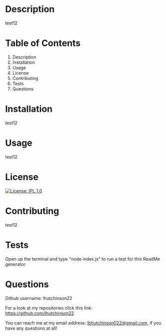 
# Description 
test12
# Table of Contents
1. Description
2. Installation
3. Usage
4. License
5. Contributing
6. Tests
7. Questions

# Installation
test12

# Usage
test12

# License
[![License: IPL 1.0](https://img.shields.io/badge/License-IPL%201.0-blue.svg)](https://opensource.org/licenses/IPL-1.0)

# Contributing
test12

# Tests
Open up the terminal and type "node index.js" to run a test for this ReadMe generator.

# Questions
Github username: lhutchinson22

For a look at my repositories click this link: https://github.com/lhutchinson22

You can reach me at my email address: lbhutchinson022@gmail.com, if you have any questions at all!
